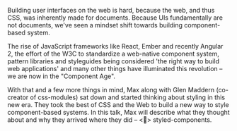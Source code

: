 Building user interfaces on the web is hard, because the web, and thus CSS, was inherently made for documents. Because UIs fundamentally are not documents, we've seen a mindset shift towards building component-based system.

The rise of JavaScript frameworks like React, Ember and recently Angular 2, the effort of the W3C to standardize a web-native component system, pattern libraries and styleguides being considered 'the right way to build web applications' and many other things have illuminated this revolution – we are now in the "Component Age".

With that and a few more things in mind, Max along with Glen Maddern (co-creator of css-modules) sat down and started thinking about styling in this new era. They took the best of CSS and the Web to build a new way to style component-based systems. In this talk, Max will describe what they thought about and why they arrived where they did – <💅> styled-components.
